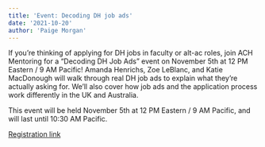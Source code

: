 ```yaml
---
title: 'Event: Decoding DH job ads'
date: '2021-10-20'
author: 'Paige Morgan'
---
```

If you’re thinking of applying for DH jobs in faculty or alt-ac roles, join ACH Mentoring for a “Decoding DH Job Ads” event on November 5th at 12 PM Eastern / 9 AM Pacific! Amanda Henrichs, Zoe LeBlanc, and Katie MacDonough will walk through real DH job ads to explain what they’re actually asking for. We’ll also cover how job ads and the application process work differently in the UK and Australia.

This event will be held November 5th at 12 PM Eastern / 9 AM Pacific, and will last until 10:30 AM Pacific.

[Registration link](https://members.ach.org/civicrm/event/info/?reset=1&id=15)
